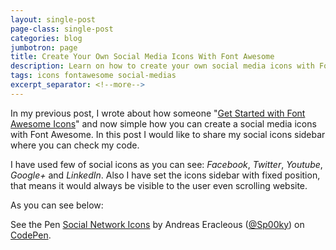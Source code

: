 ```yaml
---
layout: single-post
page-class: single-post
categories: blog
jumbotron: page
title: Create Your Own Social Media Icons With Font Awesome
description: Learn on how to create your own social media icons with Font Awesome and also you are able to customise it as you like.
tags: icons fontawesome social-medias
excerpt_separator: <!--more-->
---
```

In my previous post, I wrote about how someone "<a href="https://fontawesome.com/" rel="nofollow" target="_blank">Get Started with Font Awesome Icons</a>" and now simple how you can create a social media icons with Font Awesome. In this post I would like to share my social icons sidebar where you can check my code.
<!--more-->
I have used few of social icons as you can see: <em>Facebook</em>, <em>Twitter</em>, <em>Youtube</em>, <em>Google+</em> and <em>LinkedIn</em>. Also I have set the icons sidebar with fixed position, that means it would always be visible to the user even scrolling website.

As you can see below:

<p data-height="300" data-theme-id="9796" data-slug-hash="PwqRYW" data-default-tab="result" data-user="Sp00ky" data-pen-title="Social Network Icons" class="codepen">See the Pen <a href="https://codepen.io/Sp00ky/pen/PwqRYW/">Social Network Icons</a> by Andreas Eracleous (<a href="https://codepen.io/Sp00ky">@Sp00ky</a>) on <a href="https://codepen.io">CodePen</a>.</p>
<script async src="https://static.codepen.io/assets/embed/ei.js"></script>